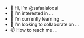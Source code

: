 - 👋 Hi, I’m @safaalaloosi
- 👀 I’m interested in ...
- 🌱 I’m currently learning ...
- 💞️ I’m looking to collaborate on ...
- 📫 How to reach me ...

<!---
safaalaloosi/safaalaloosi is a ✨ special ✨ repository because its `README.md` (this file) appears on your GitHub profile.
You can click the Preview link to take a look at your changes.
--->
